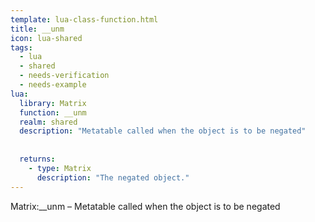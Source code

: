 ```yaml
---
template: lua-class-function.html
title: __unm
icon: lua-shared
tags:
  - lua
  - shared
  - needs-verification
  - needs-example
lua:
  library: Matrix
  function: __unm
  realm: shared
  description: "Metatable called when the object is to be negated"
  
  
  returns:
    - type: Matrix
      description: "The negated object."
---
```


<div class="lua__search__keywords">
Matrix:__unm &#x2013; Metatable called when the object is to be negated
</div>

